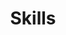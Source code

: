 ---
# An instance of the Accomplishments widget.
# Documentation: https://docs.hugoblox.com/page-builder/
widget: 

# Activate this widget? true/false
active: true

# This file represents a page section.
headless: true

# Order that this section appears on the page.
weight: 40

# Note: `&shy;` is used to add a 'soft' hyphen in a long heading.
title: 'Skills'
subtitle:


---